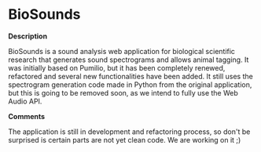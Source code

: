 # BioSounds

__Description__

BioSounds is a sound analysis web application for biological scientific research that generates sound spectrograms and allows animal tagging. It was initially based on Pumilio, but it has been completely renewed, refactored and several new functionalities have been added. It still uses the spectrogram generation code made in Python from the original application, but this is going to be removed soon, as we intend to fully use the Web Audio API. 

__Comments__

The application is still in development and refactoring process, so don't be surprised is certain parts are not yet clean code. We are working on it ;)
